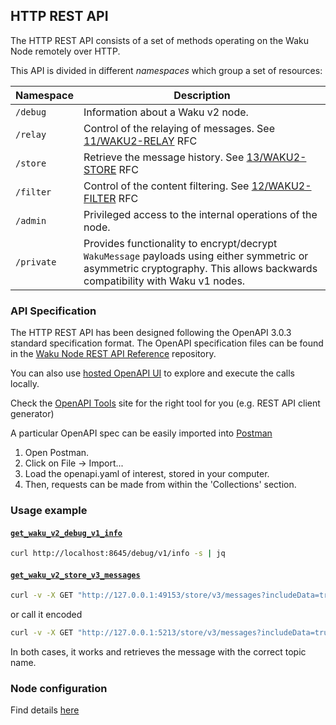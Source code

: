 ## HTTP REST API

The HTTP REST API consists of a set of methods operating on the Waku Node remotely over HTTP.

This API is divided in different _namespaces_ which group a set of resources:

| Namespace | Description |
------------|--------------
| `/debug` | Information about a Waku v2 node. |
| `/relay` | Control of the relaying of messages. See [11/WAKU2-RELAY](https://rfc.vac.dev/spec/11/) RFC |
| `/store` | Retrieve the message history. See [13/WAKU2-STORE](https://rfc.vac.dev/spec/13/) RFC |
| `/filter` | Control of the content filtering. See [12/WAKU2-FILTER](https://rfc.vac.dev/spec/12/) RFC |
| `/admin` | Privileged access to the internal operations of the node. |
| `/private` | Provides functionality to encrypt/decrypt `WakuMessage` payloads using either symmetric or asymmetric cryptography. This allows backwards compatibility with Waku v1 nodes. |


### API Specification

The HTTP REST API has been designed following the OpenAPI 3.0.3 standard specification format.
The OpenAPI specification files can be found in the [Waku Node REST API Reference](https://waku-org.github.io/waku-rest-api/) repository.

You can also use [hosted OpenAPI UI](https://waku-org.github.io/waku-rest-api/) to explore and execute the calls locally.

Check the [OpenAPI Tools](https://openapi.tools/) site for the right tool for you (e.g. REST API client generator)

A particular OpenAPI spec can be easily imported into [Postman](https://www.postman.com/downloads/)
  1. Open Postman.
  2. Click on File -> Import...
  2. Load the openapi.yaml of interest, stored in your computer.
  3. Then, requests can be made from within the 'Collections' section.


### Usage example

#### [`get_waku_v2_debug_v1_info`](https://rfc.vac.dev/spec/16/#get_waku_v2_debug_v1_info)

```bash
curl http://localhost:8645/debug/v1/info -s | jq
```

#### [`get_waku_v2_store_v3_messages`](https://rfc.vac.dev/spec/16/#get_waku_v2_store_v3_messages)

```bash
curl -v -X GET "http://127.0.0.1:49153/store/v3/messages?includeData=true&pubsubTopic=/waku/2/rs/3/0&pageSize=20&ascending=true"
```

or call it encoded

```bash
curl -v -X GET "http://127.0.0.1:5213/store/v3/messages?includeData=true&pubsubTopic=%2Fwaku%2F2%2Frs%2F3%2F0&pageSize=20&ascending=true"
```

In both cases, it works and retrieves the message with the correct topic name.

### Node configuration
Find details [here](https://github.com/waku-org/nwaku/tree/master/docs/operators/how-to/configure-rest-api.md)
